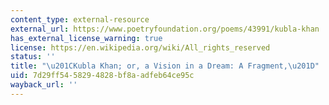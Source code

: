```yaml
---
content_type: external-resource
external_url: https://www.poetryfoundation.org/poems/43991/kubla-khan
has_external_license_warning: true
license: https://en.wikipedia.org/wiki/All_rights_reserved
status: ''
title: "\u201CKubla Khan; or, a Vision in a Dream: A Fragment,\u201D"
uid: 7d29ff54-5829-4828-bf8a-adfeb64ce95c
wayback_url: ''
---
```

